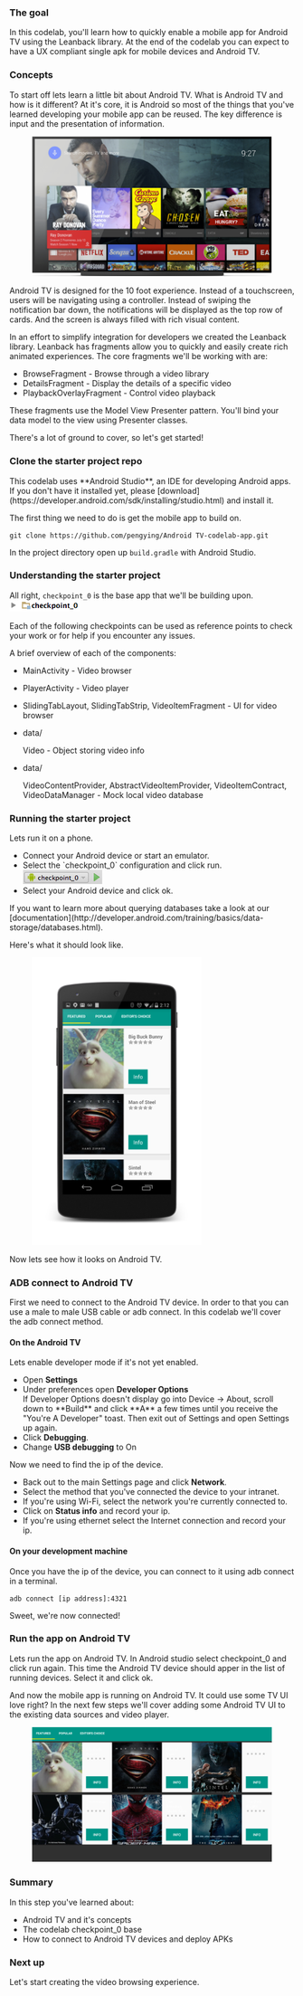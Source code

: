 <toc-element></toc-element>

### The goal

In this codelab, you'll learn how to quickly enable a mobile app for Android TV using the Leanback library.  At the end of the codelab you can expect to have a UX compliant single apk for mobile devices and Android TV.

### Concepts

To start off lets learn a little bit about Android TV.  What is Android TV and how is it different?  At it's core, it is Android so most of the things that you've learned developing your mobile app can be reused.  The key difference is input and the presentation of information.

<figure layout vertical center>
  <img src="img/tv.png" alt="Android TV" class="noborder">
</figure>

Android TV is designed for the 10 foot experience.  Instead of a touchscreen, users will be navigating using a controller.  Instead of swiping the notification bar down, the notifications will be displayed as the top row of cards.  And the screen is always filled with rich visual content.

In an effort to simplify integration for developers we created the Leanback library.  Leanback has fragments allow you to quickly and easily create rich animated experiences.  The core fragments we'll be working with are:
* BrowseFragment - Browse through a video library
* DetailsFragment - Display the details of a specific video
* PlaybackOverlayFragment - Control video playback

These fragments use the Model View Presenter pattern.  You'll bind your data model to the view using Presenter classes.

There's a lot of ground to cover, so let's get started!

### Clone the starter project repo
<aside class="callout">
This codelab uses **Android Studio**, an IDE for developing Android apps.

<div class="extended">If you don't have it installed yet, please
[download](https://developer.android.com/sdk/installing/studio.html) and install it.</div>
</aside>

The first thing we need to do is get the mobile app to build on.

    git clone https://github.com/pengying/Android TV-codelab-app.git

In the project directory open up `build.gradle` with Android Studio.

### Understanding the starter project
All right, `checkpoint_0` is the base app that we'll be building upon. <img src="img/checkpoint_0.png">

Each of the following checkpoints can be used as reference points to check your work or for help if you encounter any issues.

A brief overview of each of the components:

* MainActivity - Video browser
* PlayerActivity - Video player
* SlidingTabLayout, SlidingTabStrip, VideoItemFragment - UI for video browser
* data/

  Video - Object storing video info

* data/

  VideoContentProvider, AbstractVideoItemProvider, VideoItemContract, VideoDataManager - Mock local video database

### Running the starter project
Lets run it on a phone.

<div class="stepbystep">
<ul>
<li>Connect your Android device or start an emulator.</li>
<li>Select the `checkpoint_0` configuration and click run. <img src="img/checkpoint_0_run.png"></li>
<li>Select your Android device and click ok.</li>
</div>

<aside class="callout">
If you want to learn more about querying databases take a look at our [documentation](http://developer.android.com/training/basics/data-storage/databases.html).
</aside>

Here's what it should look like.

<figure layout vertical center>
  <img src="img/checkpoint_0_screenshot.png" alt="checkpoint_0 screenshot" width="300" class="noborder">
</figure>

Now lets see how it looks on Android TV.

### ADB connect to Android TV

First we need to connect to the Android TV device.  In order to that you can use a male to male USB cable or adb connect.  In this codelab we'll cover the adb connect method.

#### On the Android TV

Lets enable developer mode if it's not yet enabled.
<div class="stepbystep">
<ul>
<li>Open <strong>Settings</strong></li>
<li>Under preferences open <strong>Developer Options</strong></li>
<aside class="callout">
  If Developer Options doesn't display go into Device -> About, scroll down to **Build** and click **A** a few times until you receive the &quot;You're A Developer&quot; toast.  Then exit out of Settings and open Settings up again.
</aside>
<li>Click <strong>Debugging</strong>.</li>
<li>Change <strong>USB debugging</strong> to On</li>
</ul>
</div>

Now we need to find the ip of the device.
<div class="stepbystep">
<ul>
<li>Back out to the main Settings page and click <strong>Network</strong>.</li>
<li>Select the method that you've connected the device to your intranet.</li>
<li>If you're using Wi-Fi, select the network you're currently connected to.</li>
<li>Click on <strong>Status info</strong> and record your ip.</li>
<li>If you're using ethernet select the Internet connection and record your ip.</li>
</ul>
</div>

#### On your development machine

Once you have the ip of the device, you can connect to it using adb connect in a terminal.

    adb connect [ip address]:4321

Sweet, we're now connected!

### Run the app on Android TV

Lets run the app on Android TV.  In Android studio select checkpoint_0 and click run again.  This time the Android TV device should apper in the list of running devices.  Select it and click ok.

And now the mobile app is running on Android TV.  It could use some TV UI love right?  In the next few steps we'll cover adding some Android TV UI to the existing data sources and video player.

<figure layout vertical center>
  <img src="img/checkpoint_0_androidtv_screencap.png" alt="Android TV screencap" width="600px">
</figure>


### Summary

In this step you've learned about:

- Android TV and it's concepts
- The codelab checkpoint_0 base
- How to connect to Android TV devices and deploy APKs

### Next up

Let's start creating the video browsing experience.
